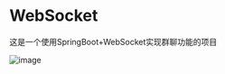 # WebSocket
这是一个使用SpringBoot+WebSocket实现群聊功能的项目





![image](https://s2.ax1x.com/2020/02/17/3Pb9Mj.png)